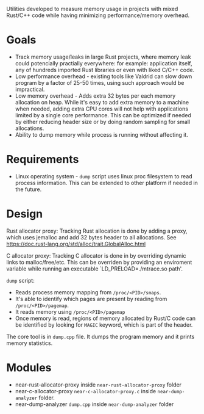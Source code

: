 Utilities developed to measure memory usage in projects with mixed Rust/C++ code
while having minimizing performance/memory overhead.

# Goals
* Track memory usage/leaks in large Rust projects, where memory leak could
  potencially practially everywhere: for example: application itself, any of hundreds
  imported Rust libraries or even with liked C/C++ code.
* Low performance overhead - existing tools like Valdrid can slow down program
  by a factor of 25-50 times, using such approach would be impractical.
* Low memory overhead - Adds extra 32 bytes per each memory allocation on heap.
  While it's easy to add extra memory to a machine when needed, adding extra CPU cores will not help with applications limited by a single core performance.
  This can be optimized if needed by either reducing header size or by
  doing random sampling for small allocations.
* Ability to dump memory while process is running without affecting it.

# Requirements

* Linux operating system - `dump` script uses linux proc filesystem to read
  process information. This can be extended to other platform if needed in the
  future.

# Design

Rust allocator proxy:
Tracking Rust allocation is done by adding a proxy, which uses jemalloc and
add 32 bytes header to all allocations.
See https://doc.rust-lang.org/std/alloc/trait.GlobalAlloc.html

C allocator proxy:
Tracking C allocator is done in by overriding dynamic links to malloc/free/etc.
This can be overriden by providing an enviroment variable while running an
executable `LD_PRELOAD=./mtrace.so path'.

`dump` script:
* Reads process memory mapping from `/proc/<PID>/smaps`.
* It's able to identify which pages are present by reading from `/proc/<PID>/pagemap`.
* It reads memory using `/proc/<PID>/pagemap`
* Once memory is read, regions of memory allocated by Rust/C code can be
  identified by looking for `MAGIC` keyword, which is part of the header.

The core tool is in `dump.cpp` file. It dumps the program memory and it prints
memory statistics.

# Modules
* near-rust-allocator-proxy inside `near-rust-allocator-proxy` folder
* near-c-allocator-proxy `near-c-allocator-proxy.c` inside
  `near-dump-analyzer` folder.
* near-dump-analyzer `dump.cpp` inside `near-dump-analyzer` folder

